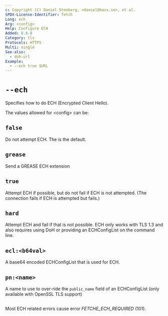 ```yaml
---
c: Copyright (C) Daniel Stenberg, <daniel@haxx.se>, et al.
SPDX-License-Identifier: fetch
Long: ech
Arg: <config>
Help: Configure ECH
Added: 8.8.0
Category: tls
Protocols: HTTPS
Multi: single
See-also:
  - doh-url
Example:
  - --ech true $URL
---
```


# `--ech`

Specifies how to do ECH (Encrypted Client Hello).

The values allowed for \<config\> can be:

## `false`

Do not attempt ECH. The is the default.

## `grease`

Send a GREASE ECH extension

## `true`

Attempt ECH if possible, but do not fail if ECH is not attempted.
(The connection fails if ECH is attempted but fails.)

## `hard`

Attempt ECH and fail if that is not possible. ECH only works with TLS 1.3 and
also requires using DoH or providing an ECHConfigList on the command line.

## `ecl:<b64val>`

A base64 encoded ECHConfigList that is used for ECH.

## `pn:<name>`

A name to use to over-ride the `public_name` field of an ECHConfigList (only
available with OpenSSL TLS support)

##

Most ECH related errors cause error *FETCHE_ECH_REQUIRED* (101).
